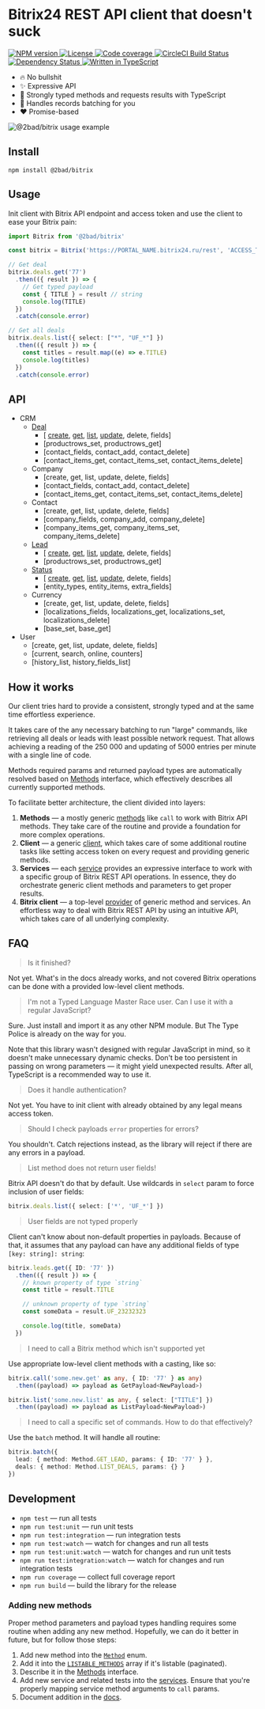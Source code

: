 # Bitrix24 REST API client that doesn't suck

<p>
  <a href='https://www.npmjs.com/package/@2bad/bitrix'>
    <img src='https://img.shields.io/npm/v/@2bad/bitrix.svg' alt='NPM version' />
  </a>
  <a href='https://www.npmjs.com/package/@2bad/bitrix'>
    <img src='https://img.shields.io/npm/l/@2bad/bitrix.svg' alt='License' />
  </a>
  <a href='https://codecov.io/gh/2BAD/bitrix'>
    <img src='https://img.shields.io/codecov/c/github/2BAD/bitrix.svg' alt='Code coverage' />
  </a>
  <a href='https://circleci.com/gh/2BAD/bitrix'>
    <img src='https://img.shields.io/circleci/build/gh/2BAD/bitrix/master.svg?label=circle' alt='CircleCI Build Status' />
  </a>
  <a href='https://david-dm.org/2BAD/bitrix'>
    <img src='https://img.shields.io/david/2BAD/bitrix.svg' alt='Dependency Status' />
  </a>
  <a href='https://github.com/2BAD/bitrix/search?l=typescript'>
    <img src='https://img.shields.io/github/languages/top/2BAD/bitrix.svg' alt='Written in TypeScript' />
  </a>
</p>

* 🔥 No bullshit
* ✨ Expressive API
* 💪 Strongly typed methods and requests results with TypeScript
* 🚀 Handles records batching for you
* ❤️ Promise-based

![@2bad/bitrix usage example](https://user-images.githubusercontent.com/4460311/64130824-7798c080-cdcd-11e9-99f0-7ded87541a85.png)

## Install

```shell
npm install @2bad/bitrix
```

## Usage

Init client with Bitrix API endpoint and access token and use the client to ease your Bitrix pain:

```ts
import Bitrix from '@2bad/bitrix'

const bitrix = Bitrix('https://PORTAL_NAME.bitrix24.ru/rest', 'ACCESS_TOKEN')

// Get deal
bitrix.deals.get('77')
  .then(({ result }) => {
    // Get typed payload
    const { TITLE } = result // string
    console.log(TITLE)
  })
  .catch(console.error)

// Get all deals
bitrix.deals.list({ select: ["*", "UF_*"] })
  .then(({ result }) => {
    const titles = result.map((e) => e.TITLE)
    console.log(titles)
  })
  .catch(console.error)
```

## API

* CRM
  * [Deal](/docs/services/deals.md)
    * [
        [create](/docs/services/deals.md##create-deal---bitrixdealscreate),
        [get](/docs/services/deals.md#get-deal---bitrixdealsget),
        [list](/docs/services/deals.md#list-deals---bitrixdealslist),
        [update](/docs/services/deals.md#update-deal---bitrixdealsupdate),
        delete,
        fields]
    * [productrows_set, productrows_get]
    * [contact_fields, contact_add, contact_delete]
    * [contact_items_get, contact_items_set, contact_items_delete]
  * Company
    * [create, get, list, update, delete, fields]
    * [contact_fields, contact_add, contact_delete]
    * [contact_items_get, contact_items_set, contact_items_delete]
  * Contact
    * [create, get, list, update, delete, fields]
    * [company_fields, company_add, company_delete]
    * [company_items_get, company_items_set, company_items_delete]
  * [Lead](/docs/services/leads.md)
    * [
        [create](/docs/services/leads.md##create-lead---bitrixleadscreate),
        [get](/docs/services/leads.md#get-lead---bitrixleadsget),
        [list](/docs/services/leads.md#list-leads---bitrixleadslist),
        [update](/docs/services/leads.md#update-lead---bitrixleadsupdate),
        delete,
        fields]
    * [productrows_set, productrows_get]
  * [Status](/docs/services/statuses.md)
    * [
        [create](/docs/services/statuses.md##create-status---bitrixstatusescreate),
        [get](/docs/services/statuses.md#get-status---bitrixstatusesget),
        [list](/docs/services/statuses.md#list-statuses---bitrixstatuseslist),
        [update](/docs/services/statuses.md#update-status---bitrixstatusesupdate),
        delete,
        fields]
    * [entity_types, entity_items, extra_fields]
  * Currency
    * [create, get, list, update, delete, fields]
    * [localizations_fields, localizations_get, localizations_set, localizations_delete]
    * [base_set, base_get]
* User
  * [create, get, list, update, delete, fields]
  * [current, search, online, counters]
  * [history_list, history_fields_list]

## How it works

Our client tries hard to provide a consistent, strongly typed and at the same time effortless experience.

It takes care of the any necessary batching to run "large" commands, like retrieving all deals or leads with least possible network request. That allows achieving a reading of the 250 000 and updating of 5000 entries per minute with a single line of code.

Methods required params and returned payload types are automatically resolved based on [Methods](source/types.ts) interface, which effectively describes all currently supported methods.

To facilitate better architecture, the client divided into layers:

1. **Methods** — a mostly generic [methods](/docs/low-level-api.md) like `call` to work with Bitrix API methods. They take care of the routine and provide a foundation for more complex operations.
2. **Client** — a generic [client](/source/client), which takes care of some additional routine tasks like setting access token on every request and providing generic methods.
3. **Services** — each [service](/source/services) provides an expressive interface to work with a specific group of Bitrix REST API operations. In essence, they do orchestrate generic client methods and parameters to get proper results.
4. **Bitrix client** — a top-level [provider](/source/bitrix.ts) of generic method and services. An effortless way to deal with Bitrix REST API by using an intuitive API, which takes care of all underlying complexity.

## FAQ

> Is it finished?

Not yet. What's in the docs already works, and not covered Bitrix operations can be done with a provided low-level client methods.

> I'm not a Typed Language Master Race user. Can I use it with a regular JavaScript?

Sure. Just install and import it as any other NPM module. But The Type Police is already on the way for you.

Note that this library wasn't designed with regular JavaScript in mind, so it doesn't make unnecessary dynamic checks. Don't be too persistent in passing on wrong parameters — it might yield unexpected results. After all, TypeScript is a recommended way to use it.

> Does it handle authentication?

Not yet. You have to init client with already obtained by any legal means access token.

> Should I check payloads `error` properties for errors?

You shouldn't. Catch rejections instead, as the library will reject if there are any errors in a payload.

> List method does not return user fields!

Bitrix API doesn't do that by default. Use wildcards in `select` param to force inclusion of user fields:

```ts
bitrix.deals.list({ select: ['*', 'UF_*'] })
```

> User fields are not typed properly

Client can't know about non-default properties in payloads. Because of that, it assumes that any payload can have any additional fields of type `[key: string]: string`:

```ts
bitrix.leads.get({ ID: '77' })
  .then(({ result }) => {
    // known property of type `string`
    const title = result.TITLE

    // unknown property of type `string`
    const someData = result.UF_23232323

    console.log(title, someData)
  })
```

> I need to call a Bitrix method which isn't supported yet

Use appropriate low-level client methods with a casting, like so:

```ts
bitrix.call('some.new.get' as any, { ID: '77' } as any)
  .then((payload) => payload as GetPayload<NewPayload>)

bitrix.list('some.new.list' as any, { select: ["TITLE"] })
  .then((payload) => payload as ListPayload<NewPayload>)
```

> I need to call a specific set of commands. How to do that effectively?

Use the `batch` method. It will handle all routine:

```ts
bitrix.batch({
  lead: { method: Method.GET_LEAD, params: { ID: '77' } },
  deals: { method: Method.LIST_DEALS, params: {} }
})
```

## Development

* `npm test` — run all tests
* `npm run test:unit` — run unit tests
* `npm run test:integration` — run integration tests
* `npm run test:watch` — watch for changes and run all tests
* `npm run test:unit:watch` — watch for changes and run unit tests
* `npm run test:integration:watch` — watch for changes and run integration tests
* `npm run coverage` — collect full coverage report
* `npm run build` — build the library for the release

### Adding new methods

Proper method parameters and payload types handling requires some routine when adding any new method. Hopefully, we can do it better in future, but for follow those steps:

1. Add new method into the [`Method`](/source/client/types.ts) enum.
2. Add it into the [`LISTABLE_METHODS`](/source/client/types.ts) array if it's listable (paginated).
3. Describe it in the [Methods](source/types.ts) interface.
4. Add new service and related tests into the [services](/source/services). Ensure that you're properly mapping service method arguments to `call` params.
5. Document addition in the [docs](/docs).
